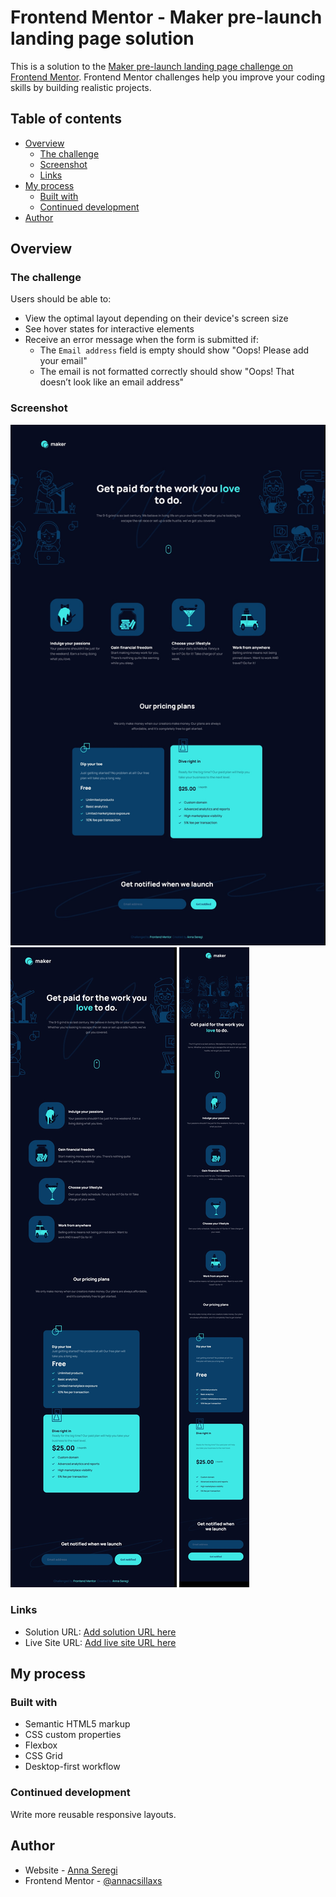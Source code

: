# Frontend Mentor - Maker pre-launch landing page solution

This is a solution to the [Maker pre-launch landing page challenge on Frontend Mentor](https://www.frontendmentor.io/challenges/maker-prelaunch-landing-page-WVZIJtKLd). Frontend Mentor challenges help you improve your coding skills by building realistic projects.

## Table of contents

- [Overview](#overview)
  - [The challenge](#the-challenge)
  - [Screenshot](#screenshot)
  - [Links](#links)
- [My process](#my-process)
  - [Built with](#built-with)
  - [Continued development](#continued-development)
- [Author](#author)

## Overview

### The challenge

Users should be able to:

- View the optimal layout depending on their device's screen size
- See hover states for interactive elements
- Receive an error message when the form is submitted if:
  - The `Email address` field is empty should show "Oops! Please add your email"
  - The email is not formatted correctly should show "Oops! That doesn’t look like an email address"

### Screenshot

![](./screenshots/screenshot-desktop.jpg)
![](./screenshots/screenshot-tablet.jpg)
![](./screenshots/screenshot-mobile.jpg)

### Links

- Solution URL: [Add solution URL here](https://github.com/annacsillaxs/FM_Maker_pre-launch_landing_page.git)
- Live Site URL: [Add live site URL here](https://maker-landing-fm.netlify.app/)

## My process

### Built with

- Semantic HTML5 markup
- CSS custom properties
- Flexbox
- CSS Grid
- Desktop-first workflow

### Continued development

Write more reusable responsive layouts.

## Author

- Website - [Anna Seregi](https://www.annaseregi.me)
- Frontend Mentor - [@annacsillaxs](https://www.frontendmentor.io/profile/annacsillaxs)
